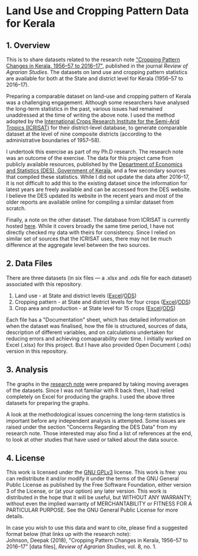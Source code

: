 # Land Use and Cropping Pattern Data for Kerala
## 1. Overview
This is to share datasets related to the research note ["Cropping Pattern Changes in Kerala, 1956&#8211;57 to 2016&#8211;17"](https://ras.org.in/index.php?Article=cropping_pattern_changes_in_kerala_1956), published in the journal *Review of Agrarian Studies*. The datasets on land use and cropping pattern statistics are available for both at the State and district level for Kerala (1956&#8211;57 to 2016&#8211;17).

Preparing a comparable dataset on land-use and cropping pattern of Kerala was a challenging engagement. Although some researchers have analysed the long-term statistics in the past, various issues had remained unaddressed at the time of writing the above note. I used the method adopted by the [International Crops Research Institute for the Semi-Arid Tropics (ICRISAT)](https://vdsa.icrisat.org/vdsa-mesodoc.aspx) for their district-level database, to generate comparable dataset at the level of nine composite districts (according to the administrative boundaries of 1957&#8211;58). 

I undertook this exercise as part of my Ph.D research. The research note was an outcome of the exercise. The data for this project came from publicly available resources, published by the [Department of Economics and Statistics (DES), Government of Kerala](https://www.ecostat.kerala.gov.in/publication-list?category=3010&scheme=3038&jurisdiction=&from=&to=&search=&published_from=&published_to=&tab=publications&sort=newest), and a few secondary sources that compiled these statistics. While I did not update the data after 2016&#8211;17, it is not difficult to add this to the existing dataset since the information for latest years are freely available and can be accessed from the DES website. I believe the DES updated its website in the recent years and most of the older reports are available online for compiling a similar dataset from scratch. 

Finally, a note on the other dataset. The database from ICRISAT is currently hosted [here](http://data.icrisat.org/dld/src/about-dld.html). While it covers broadly the same time period, I have not directly checked my data with theirs for consistency. Since I relied on similar set of sources that the ICRISAT uses, there may not be much difference at the aggregate level between the two sources. 

## 2. Data Files
There are three datasets (in six files &#8212; a .xlsx and .ods file for each dataset) associated with this repository.
1. Land use - at State and district levels ([Excel](https://github.com/deepakjohnson91/kerala-land-use-cropping-pattern/blob/main/data_land_use_excel.xlsx)/[ODS](https://github.com/deepakjohnson91/kerala-land-use-cropping-pattern/blob/main/data_land_use.ods))
2. Cropping pattern - at State and district levels for four crops ([Excel](https://github.com/deepakjohnson91/kerala-land-use-cropping-pattern/blob/main/data_crop_area_excel.xlsx)/[ODS](https://github.com/deepakjohnson91/kerala-land-use-cropping-pattern/blob/main/data_crop_area.ods))
3. Crop area and production - at State level for 15 crops ([Excel](https://github.com/deepakjohnson91/kerala-land-use-cropping-pattern/blob/main/data_15_crops_kerala_excel.xlsx)/[ODS](https://github.com/deepakjohnson91/kerala-land-use-cropping-pattern/blob/main/data_15_crops_kerala.ods))

Each file has a "Documentation" sheet, which has detailed information on when the dataset was finalised, how the file is structured, sources of data, description of different variables, and on calculations undertaken for reducing errors and achieving comaparability over time. I initially worked on Excel (.xlsx) for this project. But I have also provided Open Document (.ods) version in this repository. 

## 3. Analysis
The graphs in the [research note](https://ras.org.in/index.php?Article=cropping_pattern_changes_in_kerala_1956) were prepared by taking moving averages of the datasets. Since I was not familiar with R back then, I had relied completely on Excel for producing the graphs. I used the above three datasets for preparing the graphs. 

A look at the methodological issues concerning the long-term statistics is important before any independent analysis is attempted. Some issues are raised under the section "Concerns Regarding the DES Data" from my research note. Those interested may also find a list of references at the end, to look at other studies that have used or talked about the data source. 

## 4. License

This work is licensed under the [GNU GPLv3](https://www.gnu.org/licenses/gpl-3.0.html) license. This work is free: you can redistribute it and/or modify it under the terms of the GNU General Public License as published by the Free Software Foundation, either version 3 of the License, or (at your option) any later version.
This work is distributed in the hope that it will be useful, but WITHOUT ANY WARRANTY; without even the implied warranty of MERCHANTABILITY or FITNESS FOR A PARTICULAR PURPOSE. See the GNU General Public License for more details.

In case you wish to use this data and want to cite, please find a suggested format below (that links up with the research note):  
Johnson, Deepak (2018), "Cropping Pattern Changes in Kerala, 1956–57 to 2016–17" [data files], *Review of Agrarian Studies*, vol. 8, no. 1.
